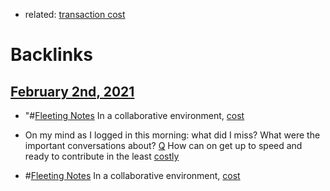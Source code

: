 - related: [transaction cost](<transaction cost.md>)

# Backlinks
## [February 2nd, 2021](<February 2nd, 2021.md>)
- "#[Fleeting Notes](<Fleeting Notes.md>) In a collaborative environment, [cost](<cost.md>)

- On my mind as I logged in this morning: what did I miss? What were the important conversations about? [Q](<Q.md>) How can on get up to speed and ready to contribute in the least [costly]([cost](<cost.md>))

- #[Fleeting Notes](<Fleeting Notes.md>) In a collaborative environment, [cost](<cost.md>)

